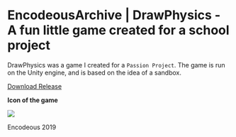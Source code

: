 # EncodeousArchive | DrawPhysics - A fun little game created for a school project

DrawPhysics was a game I created for a ``Passion Project``. The game is run on the Unity engine, and is based on the idea of a sandbox.

[Download Release](https://github.com/encodeous/codearchive-drawphysics/releases)

**Icon of the game**

![](https://i.imgur.com/K1VAgYt.png)

Encodeous 2019
